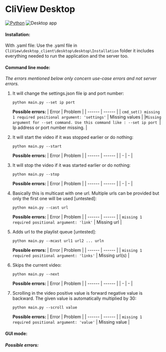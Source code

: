 # CliView Desktop

[![Python](https://www.python.org/static/community_logos/python-powered-w-200x80.png)](https://www.python.org/)
![Desktop app](https://github.com/gyaur/CliView/workflows/Desktop%20app%20(Python)%20continuous%20integration/badge.svg)

#### Installation:
 With .yaml file:
    Use the .yaml file in ```CliView\desktop_client\desktop\desktop\Installation``` folder it includes everything needed to run the application and the server too.

#### Command line mode:
*The errors mentioned below only concern use-case errors and not server errors.*
1. It will change the settings.json file ip and port number:
    ```
    python main.py --set ip port
    ```
    **Possible errors:**
    | Error | Problem |
    | ------ | ------ |
    | ```cmd_set() missing 1 required positional argument: 'settings'``` | Missing values |
    |```Missing argument for --set command. Use this command like : --set ip port ```| Ip address or port number missing. |
    
1. It will start the video if it was stopped earlier or do nothing:
    ```
    python main.py --start
    ```
    
    **Possible errors:**
    | Error | Problem |
    | ------ | ------ |
    | - | - |
    
1. It will stop the video if it was started earlier or do nothing:
    ```
    python main.py --stop
    ```
    
    **Possible errors:**
    | Error | Problem |
    | ------ | ------ |
    | - | - |

1. Basically this is multicast with one url. Multiple urls can be provided but only the first one will be used [untested]:
    ```
    python main.py --cast url
    ```
    
    **Possible errors:**
    | Error | Problem |
    | ------ | ------ |
    | ```missing 1 required positional argument: 'link'``` | Missing url |

1. Adds url to the playlist queue  [untested]:
    ```
    python main.py --mcast url1 url2 ... urln
    ```
     **Possible errors:**
    | Error | Problem |
    | ------ | ------ |
    | ```missing 1 required positional argument: 'links'``` | Missing url(s) |
    
1. Skips the current video:
    ```
    python main.py --next
    ```
     **Possible errors:**
    | Error | Problem |
    | ------ | ------ |
    | - | - |
    
1. Scrolling in the video positive value is forward negative value is backward. The given value is automatically multiplied by 30:
    ```
    python main.py --scroll value
    ```
    
    **Possible errors:**
    | Error | Problem |
    | ------ | ------ |
    | ```missing 1 required positional argument: 'value'``` | Missing value |
    

    
#### GUI mode:
##### Possible errors: